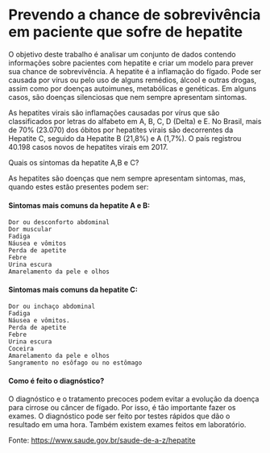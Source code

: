 #  Prevendo a chance de sobrevivência em paciente que sofre de hepatite
O objetivo deste trabalho é analisar um conjunto de dados contendo informações sobre pacientes com hepatite e criar um modelo para prever sua chance de sobrevivência.
A hepatite é a inflamação do fígado. Pode ser causada por vírus ou pelo uso de alguns remédios, álcool e outras drogas, assim como por doenças autoimunes, metabólicas e genéticas. Em alguns casos, são doenças silenciosas que nem sempre apresentam sintomas.

As hepatites virais são inflamações causadas por vírus que são classificados por letras do alfabeto em A, B, C, D (Delta) e E. No Brasil, mais de 70% (23.070) dos óbitos por hepatites virais são decorrentes da Hepatite C, seguido da Hepatite B (21,8%) e A (1,7%). O país registrou 40.198 casos novos de hepatites virais em 2017.  

Quais os sintomas da hepatite A,B e C?

As hepatites são doenças que nem sempre apresentam sintomas, mas, quando estes estão presentes podem ser:

#### Sintomas mais comuns da hepatite A e B:

    Dor ou desconforto abdominal
    Dor muscular
    Fadiga
    Náusea e vômitos
    Perda de apetite
    Febre
    Urina escura
    Amarelamento da pele e olhos
 

#### Sintomas mais comuns da hepatite C:

    Dor ou inchaço abdominal
    Fadiga
    Náusea e vômitos.
    Perda de apetite
    Febre
    Urina escura
    Coceira
    Amarelamento da pele e olhos
    Sangramento no esôfago ou no estômago

#### Como é feito o diagnóstico?

O diagnóstico e o tratamento precoces podem evitar a evolução da doença para cirrose ou câncer de fígado. Por isso, é tão importante fazer os exames. O diagnóstico pode ser feito por testes rápidos que dão o resultado em uma hora. Também existem exames feitos em laboratório.


Fonte: https://www.saude.gov.br/saude-de-a-z/hepatite
